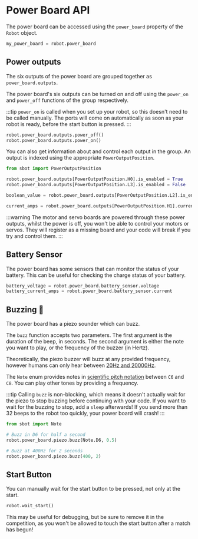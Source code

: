 # Power Board API

The power board can be accessed using the `power_board` property of
the `Robot` object.

```python
my_power_board = robot.power_board
```

## Power outputs

The six outputs of the power board are grouped together as `power_board.outputs`.

The power board's six outputs can be turned on and off using the
`power_on` and `power_off` functions of the group respectively.

:::tip
`power_on` is called when you set up your robot, so
this doesn't need to be called manually. The ports will come on
automatically as soon as your robot is ready, before the start button is
pressed.
:::

```python
robot.power_board.outputs.power_off()
robot.power_board.outputs.power_on()
```

You can also get information about and control each output in the group.
An output is indexed using the appropriate `PowerOutputPosition`.

```python
from sbot import PowerOutputPosition

robot.power_board.outputs[PowerOutputPosition.H0].is_enabled = True
robot.power_board.outputs[PowerOutputPosition.L3].is_enabled = False

boolean_value = robot.power_board.outputs[PowerOutputPosition.L2].is_enabled

current_amps = robot.power_board.outputs[PowerOutputPosition.H1].current
```

:::warning
The motor and servo boards are powered through these
power outputs, whilst the power is off, you won't be able to control
your motors or servos. They will register as a missing board and your code will
break if you try and control them.
:::

## Battery Sensor

The power board has some sensors that can monitor the status of your battery.
This can be useful for checking the charge status of your battery.

```python
battery_voltage = robot.power_board.battery_sensor.voltage
battery_current_amps = robot.power_board.battery_sensor.current
```

## Buzzing 🐝

The power board has a piezo sounder which can buzz.

The `buzz` function accepts two parameters. The first argument is the duration of the beep, in seconds.
The second argument is either the note you want to play, or the frequency of the buzzer (in Hertz).

Theoretically, the piezo buzzer will buzz at any provided frequency,
however humans can only hear between [20Hz and
20000Hz](https://en.wikipedia.org/wiki/Hearing_range#Humans).

The `Note` enum provides notes in [scientific pitch notation](https://en.wikipedia.org/wiki/Scientific_pitch_notation) between
`C6` and `C8`. You can play other tones by providing a frequency.

:::tip
Calling `buzz` is non-blocking, which means it doesn't
actually wait for the piezo to stop buzzing before continuing with your
code. If you want to wait for the buzzing to stop, add a
`sleep` afterwards! If you send more than 32 beeps to the robot too
quickly, your power board will crash!
:::

```python
from sbot import Note

# Buzz in D6 for half a second
robot.power_board.piezo.buzz(Note.D6, 0.5)

# Buzz at 400Hz for 2 seconds
robot.power_board.piezo.buzz(400, 2)
```

## Start Button

You can manually wait for the start button to be pressed, not only at
the start.

```python
robot.wait_start()
```

This may be useful for debugging, but be sure to remove it in the
competition, as you won't be allowed to touch the start button after a match has begun!

